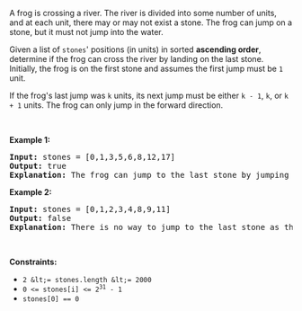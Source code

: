 A frog is crossing a river. The river is divided into some number of units, and at each unit, there may or may not exist a stone. The frog can jump on a stone, but it must not jump into the water.

Given a list of `` stones ``' positions (in units) in sorted __ascending order__, determine if the frog can cross the river by landing on the last stone. Initially, the frog is on the first stone and assumes the first jump must be `` 1 `` unit.

If the frog's last jump was `` k `` units, its next jump must be either `` k - 1 ``, `` k ``, or `` k + 1 `` units. The frog can only jump in the forward direction.

&nbsp;

__Example 1:__

<pre>
<strong>Input:</strong> stones = [0,1,3,5,6,8,12,17]
<strong>Output:</strong> true
<strong>Explanation:</strong> The frog can jump to the last stone by jumping 1 unit to the 2nd stone, then 2 units to the 3rd stone, then 2 units to the 4th stone, then 3 units to the 6th stone, 4 units to the 7th stone, and 5 units to the 8th stone.
</pre>

__Example 2:__

<pre>
<strong>Input:</strong> stones = [0,1,2,3,4,8,9,11]
<strong>Output:</strong> false
<strong>Explanation:</strong> There is no way to jump to the last stone as the gap between the 5th and 6th stone is too large.
</pre>

&nbsp;

__Constraints:__

*   `` 2 &lt;= stones.length &lt;= 2000 ``
*   <code>0 &lt;= stones[i] &lt;= 2<sup>31</sup> - 1</code>
*   `` stones[0] == 0 ``